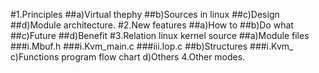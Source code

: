 

#1.Principles
##a)Virtual thephy
##b)Sources in linux
##c)Design 
##d)Module architecture.
#2.New features
##a)How to 
##b)Do what
##c)Future
##d)Benefit
#3.Relation linux kernel source
##a)Module files
###i.Mbuf.h
###i.Kvm_main.c
###iii.Iop.c
##b)Structures
###i.Kvm_
c)Functions program flow chart
d)Others
4.Other modes.
